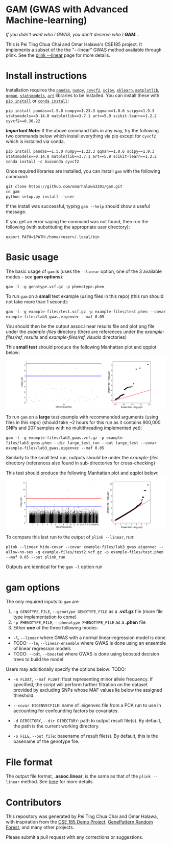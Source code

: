 # GAM (GWAS with Advanced Machine-learning)
_If you didn't want who I GWAS, you don't deserve who I **GAM**..._

This is Pei Ting Chua Chai and Omar Halawa's CSE185 project. It implements a subset of the the "--linear" GWAS method available through plink. See the [plink --linear](https://www.cog-genomics.org/plink/1.9/assoc#linear) page for more details.

# Install instructions

Installation requires the [`pandas`](https://pandas.pydata.org/), [`numpy`](https://numpy.org/), [`cyvcf2`](https://brentp.github.io/cyvcf2/), [`scipy`](https://docs.scipy.org/doc/scipy/), [`sklearn`](https://scikit-learn.org/), [`matplotlib`](https://matplotlib.org/), [`qqman`](https://pypi.org/project/qqman/), [`statsmodels`](https://www.statsmodels.org/stable/index.html), [`art`](https://pypi.org/project/art/) libraries to be installed. You can install these with [`pip install`](https://www.dataquest.io/blog/install-pip-windows/) or [`conda install`](https://dev.to/waylonwalker/installing-miniconda-on-linux-from-the-command-line-4ad7):

```
pip install pandas==1.5.0 numpy==1.23.3 qqman==1.0.6 scipy==1.9.3 statsmodels==0.14.0 matplotlib==3.7.1 art==5.9 scikit-learn==1.2.2 cyvcf2==0.30.22
```

_**Important Note:**_ If the above command fails in any way, try the following two commands below which install everything via pip except for `cyvcf2` which is installed via conda.
```
pip install pandas==1.5.0 numpy==1.23.3 qqman==1.0.6 scipy==1.9.3 statsmodels==0.14.0 matplotlib==3.7.1 art==5.9 scikit-learn==1.2.2 
conda install -c bioconda cyvcf2
```

Once required libraries are installed, you can install `gam` with the following command:

```
git clone https://github.com/omarhalawa3301/gam.git
cd gam
python setup.py install --user
```

If the install was successful, typing `gam --help` should show a useful message.

If you get an error saying the command was not found, then run the following (with substituting the appropriate user directory):
```
export PATH=$PATH:/home/<user>/.local/bin
```

# Basic usage

The basic usage of `gam` is (uses the `--linear` option, one of the 3 available modes - see **gam options**):

```
gam -l -g genotype.vcf.gz -p phenotype.phen
```

To run `gam` on a **small** test example (using files in this repo) (this run should not take more than 1 second):
```
gam -l -g example-files/test.vcf.gz -p example-files/test.phen --covar example-files/lab3_gwas.eigenvec --maf 0.05
```
You should then be the output assoc.linear results file and plot png file under the _example-files_ directory (there are references under the _example-files/ref_results_ and _example-files/ref_visuals_ directories)

This **small test** should produce the following Manhattan plot and qqplot below:
![title](example-files/ref_visuals/test_qqplot.png "Small Test Plots")  


To run `gam` on a **large** test example with recommended arguments (using files in this repo) (should take ~2 hours for this run as it contains 900,000 SNPs and 207 samples with no multithreading implemented yet):
```
gam -l -g example-files/lab3_gwas.vcf.gz -p example-files/lab3_gwas.phen --dir large_test_run --out large_test --covar example-files/lab3_gwas.eigenvec --maf 0.05
```
Similarly to the small test run, outputs should be under the _example-files_ directory (references also found in sub-directories for cross-checking)

This test should produce the following Manhattan plot and qqplot below:
![title](example-files/ref_visuals/lab3_gwas.png "Genome-Wide Test Plots")  




To compare this last run to the output of `plink --linear`, run:
```
plink --linear hide-covar --covar example-files/lab3_gwas.eigenvec --allow-no-sex -g example-files/test2.vcf.gz -p example-files/test.phen --maf 0.05 --out plink_run
```
Outputs are identical for the `gam -l` option run

# gam options

The only required inputs to `gam` are 

1. `-g GENOTYPE_FILE`, `--genotype GENOTYPE_FILE` as a **.vcf.gz** file (more file type implementation to come)
2. `-p PHENOTYPE_FILE`, `--phenotype PHENOTYPE_FILE` as a **.phen** file
3. Either _**one**_ of the three following modes:
* `-l`, `--linear` where GWAS with a normal linear-regression model is done
* TODO: `--le`, `--linear-ensemble` where GWAS is done using an ensemble of linear regression models
* TODO: `--bdt`, `--boosted` where GWAS is done using boosted decision trees to build the model
    



Users may additionally specify the options below:
TODO:
* `-m FLOAT`, `--maf FLOAT`: float representing minor allele frequency. If specified, the script will perform further filtration on the dataset provided by excluding SNPs whose MAF values lie below the assigned threshold. 

* `--covar EIGENVECFILE`: name of .eigenvec file from a PCA run to use in accounting for confounding factors by covariates.

* `-d DIRECTORY`, `--dir DIRECTORY`: path to output result file(s). By default, the path is the current working directory.

* `-o FILE`, `--out file`: basename of result file(s). By default, this is the basename of the genotype file.

# File format

The output file format, **.assoc.linear**, is the same as that of the `plink --linear` method. See [here](https://www.cog-genomics.org/plink/1.9/formats#assoc_linear) for more details.

# Contributors

This repository was generated by Pei Ting Chua Chai and Omar Halawa, with inspiration from the [CSE 185 Demo Project](https://github.com/gymreklab/cse185-demo-project), [GenePattern Random Forest](https://github.com/genepattern/RandomForest), and many other projects.

Please submit a pull request with any corrections or suggestions.


